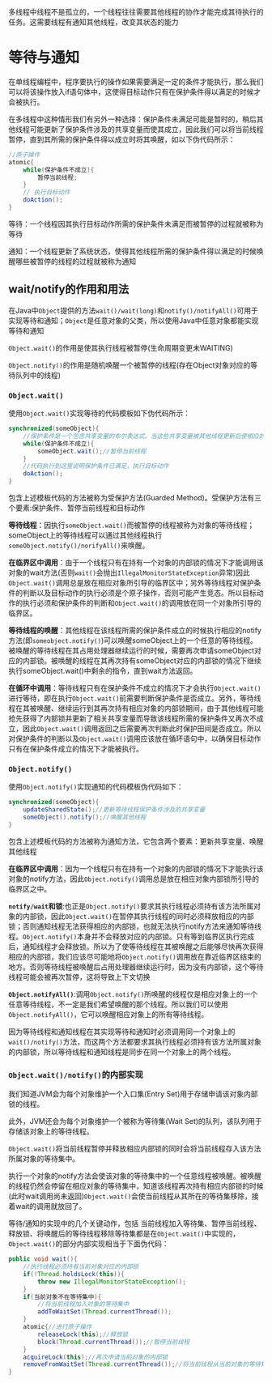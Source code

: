 多线程中线程不是孤立的，一个线程往往需要其他线程的协作才能完成其待执行的任务。这需要线程有通知其他线程，改变其状态的能力

# 等待与通知

在单线程编程中，程序要执行的操作如果需要满足一定的条件才能执行，那么我们可以将该操作放入if语句体中，这使得目标动作只有在保护条件得以满足的时候才会被执行。

在多线程中这种情形我们有另外一种选择：保护条件未满足可能是暂时的，稍后其他线程可能更新了保护条件涉及的共享变量而使其成立，因此我们可以将当前线程暂停，直到其所需的保护条件得以成立时将其唤醒，如以下伪代码所示：

~~~java
//原子操作
atomic{
    while(保护条件不成立){
		暂停当前线程;
    }
    // 执行目标动作
    doAction();
}
~~~

等待：一个线程因其执行目标动作所需的保护条件未满足而被暂停的过程就被称为等待

通知：一个线程更新了系统状态，使得其他线程所需的保护条件得以满足的时候唤醒哪些被暂停的线程的过程就被称为通知

## wait/notify的作用和用法

在Java中`Object`提供的方法`wait()/wait(long)`和`notify()/notifyAll()`可用于实现等待和通知；`Object`是任意对象的父类，所以使用Java中任意对象都能实现等待和通知

`Object.wait()`的作用是使其执行线程被暂停(生命周期变更未WAITING)

`Object.notify()`的作用是随机唤醒一个被暂停的线程(存在Object对象对应的等待队列中的线程)

### `Object.wait()`

使用`Object.wait()`实现等待的代码模板如下伪代码所示：

~~~java
synchronized(someObject){
    //保护条件是一个包含共享变量的布尔表达式。当这些共享变量被其他线程更新后使相应的保护条件成立时，这些线程会通知等待线程。
    while(保护条件不成立){
        someObject.wait();//暂停当前线程
    }
    //代码执行到这里说明保护条件已满足，执行目标动作
    doAction();
}
~~~

包含上述模板代码的方法被称为受保护方法(Guarded Method)。受保护方法有三个要素:保护条件、暂停当前线程和目标动作

**等待线程**：因执行`someObject.wait()`而被暂停的线程被称为对象的等待线程；someObject上的等待线程可以通过其他线程执行`someObject.notify()/norifyAll()`来唤醒。

**在临界区中调用**：由于一个线程只有在持有一个对象的内部锁的情况下才能调用该对象的wait方法(否则`wait()`会抛出`IllegalMonitorStateException`异常)因此`Object.wait()`调用总是放在相应对象所引导的临界区中；另外等待线程对保护条件的判断以及目标动作的执行必须是个原子操作，否则可能产生竞态。所以目标动作的执行必须和保护条件的判断和`Object.wait()`的调用放在同一个对象所引导的临界区。

**等待线程的唤醒**：其他线程在该线程所需的保护条件成立的时候执行相应的notify方法(即`someobject.notify()`)可以唤醒someObject上的一个任意的等待线程。被唤醒的等待线程在其占用处理器继续运行的时候，需要再次申请someObject对应的内部锁。被唤醒的线程在其再次持有someObject对应的内部锁的情况下继续执行someObject.wait()中剩余的指令，直到wait方法返回。

**在循环中调用**：等待线程只有在保护条件不成立的情况下才会执行`Object.wait()`进行等待，即在执行`Object.wait()`前需要判断保护条件是否成立。另外，等待线程在其被唤醒、继续运行到其再次持有相应对象的内部锁期间，由于其他线程可能抢先获得了内部锁并更新了相关共享变量而导致该线程所需的保护条件又再次不成立，因此`Object.wait()`调用返回之后需要再次判断此时保护田间是否成立。所以对保护条件的判断以及`Object.wait()`调用应该放在循环语句中，以确保目标动作只有在保护条件成立的情况下才能被执行。

### `Object.notify()`

使用`Object.notify()`实现通知的代码模板伪代码如下：

~~~java
synchronized(someObject){
    updateSharedState();//更新等待线程保护条件涉及的共享变量
    someObject().notify();//唤醒其他线程
}
~~~

包含上述模板代码的方法被称为通知方法，它包含两个要素：更新共享变量、唤醒其他线程

**在临界区中调用**：因为一个线程只有在持有一个对象的内部锁的情况下才能执行该对象的notify方法，因此`Object.notify()`调用总是放在相应对象内部锁所引导的临界区之中。

**`notify/wait`和锁**:也正是`Object.notify()`要求其执行线程必须持有该方法所属对象的内部锁，因此`Object.wait()`在暂停其执行线程的同时必须释放相应的内部锁；否则通知线程无法获得相应的内部锁，也就无法执行notify方法来通知等待线程。`Object.notify()`本身并不会释放对应的内部锁。只有等到临界区执行完成后，通知线程才会释放锁。所以为了使等待线程在其被唤醒之后能够尽快再次获得相应的内部锁，我们应该尽可能地将`Object.notify()`调用放在靠近临界区结束的地方。否则等待线程被唤醒后占用处理器继续运行时，因为没有内部锁，这个等待线程可能会被再次暂停，这将导致上下文切换

**`Object.notifyAll()`**:调用`Object.notify()`所唤醒的线程仅是相应对象上的一个任意等待线程，不一定是我们希望唤醒的那个线程。所以我们可以使用`Object.notifyAll()`，它可以唤醒相应对象上的所有等待线程。

因为等待线程和通知线程在其实现等待和通知时必须调用同一个对象上的`wait()/notify()`方法，而这两个方法都要求其执行线程必须持有该方法所属对象的内部锁，所以等待线程和通知线程是同步在同一个对象上的两个线程。

### `Object.wait()/notify()`的内部实现

我们知道JVM会为每个对象维护一个入口集(Entry Set)用于存储申请该对象内部锁的线程。

此外，JVM还会为每个对象维护一个被称为等待集(Wait Set)的队列，该队列用于存储该对象上的等待线程。

`Object.wait()`将当前线程暂停并释放相应内部锁的同时会将当前线程存入该方法所属对象的等待集中。

执行一个对象的notify方法会使该对象的等待集中的一个任意线程被唤醒。被唤醒的线程仍然会停留在相应对象的等待集中，知道该线程再次持有相应内部锁的时候(此时wait调用尚未返回)`Object.wait()`会使当前线程从其所在的等待集移除，接着wait的调用就放回了。

等待/通知的实现中的几个关键动作，包括 当前线程加入等待集、暂停当前线程、释放锁、将唤醒后的等待线程移除等待集都是在`Object.wait()`中实现的，`Object.wait()`的部分内部实现相当于下面伪代码：

~~~java
public void wait(){
    //执行线程必须持有当前对象对应的内部锁
    if(!Thread.holdsLock(this)){
        throw new IllegalMonitorStateException();
    }
    if(当前对象不在等待集中){
        //将当前线程加入对象的等待集中
        addToWaitSet(Thread.currentThread());
    }
    atomic{//进行原子操作
        releaseLock(this);//释放锁
        block(Thread.currentThread());//暂停当前线程
    }
    acquireLock(this);//再次申请当前对象的内部锁
    removeFromWaitSet(Thread.currentThread());//将当前线程从当前对象的等待集中移除
}
~~~










